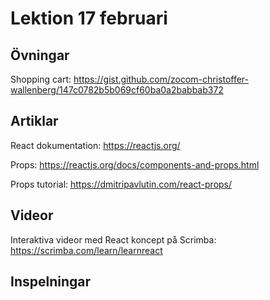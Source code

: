 # Lektion 17 februari

## Övningar

Shopping cart: https://gist.github.com/zocom-christoffer-wallenberg/147c0782b5b069cf60ba0a2babbab372

## Artiklar

React dokumentation: https://reactjs.org/

Props: https://reactjs.org/docs/components-and-props.html

Props tutorial: https://dmitripavlutin.com/react-props/

## Videor

Interaktiva videor med React koncept på Scrimba: https://scrimba.com/learn/learnreact

## Inspelningar